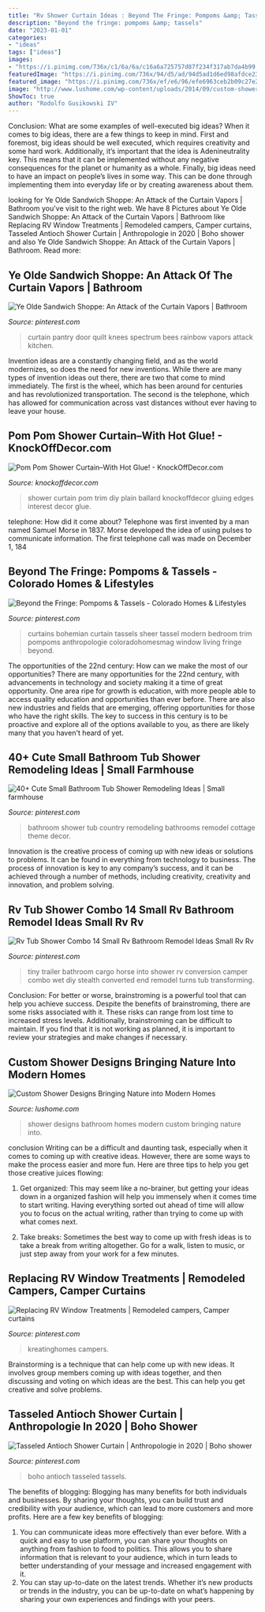 ```yaml
---
title: "Rv Shower Curtain Ideas : Beyond The Fringe: Pompoms &amp; Tassels"
description: "Beyond the fringe: pompoms &amp; tassels"
date: "2023-01-01"
categories:
- "ideas"
tags: ["ideas"]
images:
- "https://i.pinimg.com/736x/c1/6a/6a/c16a6a725757d87f234f317ab7da4b99.jpg"
featuredImage: "https://i.pinimg.com/736x/94/d5/ad/94d5ad1d6ed98afdce236792d84dd587--pantry-curtain-door-pantry-ideas.jpg"
featured_image: "https://i.pinimg.com/736x/ef/e6/96/efe6963ceb2b09c27e273793ae2ae05f.jpg"
image: "http://www.lushome.com/wp-content/uploads/2014/09/custom-shower-designs-modern-bathroom-8.jpg"
ShowToc: true
author: "Rodolfo Gusikowski IV"
---
```



Conclusion: What are some examples of well-executed big ideas?
When it comes to big ideas, there are a few things to keep in mind. First and foremost, big ideas should be well executed, which requires creativity and some hard work. Additionally, it’s important that the idea is Adenineutrality key. This means that it can be implemented without any negative consequences for the planet or humanity as a whole. Finally, big ideas need to have an impact on people’s lives in some way. This can be done through implementing them into everyday life or by creating awareness about them.

	

		
looking for Ye Olde Sandwich Shoppe: An Attack of the Curtain Vapors | Bathroom you've visit to the right web. We have 8 Pictures about Ye Olde Sandwich Shoppe: An Attack of the Curtain Vapors | Bathroom like Replacing RV Window Treatments | Remodeled campers, Camper curtains, Tasseled Antioch Shower Curtain | Anthropologie in 2020 | Boho shower and also Ye Olde Sandwich Shoppe: An Attack of the Curtain Vapors | Bathroom. Read more:
		
    
## Ye Olde Sandwich Shoppe: An Attack Of The Curtain Vapors | Bathroom

<img loading=lazy src="https://i.pinimg.com/736x/94/d5/ad/94d5ad1d6ed98afdce236792d84dd587--pantry-curtain-door-pantry-ideas.jpg" onerror="this.onerror=null;this.src='https://tse3.mm.bing.net/th?id=OIP.RRTO_CF4yWYmP9jC2Y-VaAHaLG&amp;pid=15.1';" alt="Ye Olde Sandwich Shoppe: An Attack of the Curtain Vapors | Bathroom">

_Source: pinterest.com_

>curtain pantry door quilt knees spectrum bees rainbow vapors attack kitchen. 

	

Invention ideas are a constantly changing field, and as the world modernizes, so does the need for new inventions. While there are many types of invention ideas out there, there are two that come to mind immediately. The first is the wheel, which has been around for centuries and has revolutionized transportation. The second is the telephone, which has allowed for communication across vast distances without ever having to leave your house.

    
## Pom Pom Shower Curtain–With Hot Glue! - KnockOffDecor.com

<img loading=lazy src="https://knockoffdecor.com/wp-content/uploads/2015/10/DIY-Home-Decor-Add-interest-to-a-plain-shower-curtain-by-hot-gluing-pom-pom-trim-to-the-edges.-1.jpg" onerror="this.onerror=null;this.src='https://tse3.mm.bing.net/th?id=OIP.fHAG0SP116lvs4K4-NetMgHaPA&amp;pid=15.1';" alt="Pom Pom Shower Curtain–With Hot Glue! - KnockOffDecor.com">

_Source: knockoffdecor.com_

>shower curtain pom trim diy plain ballard knockoffdecor gluing edges interest decor glue. 

	

telephone: How did it come about?
Telephone was first invented by a man named Samuel Morse in 1837. Morse developed the idea of using pulses to communicate information. The first telephone call was made on December 1, 184
    
## Beyond The Fringe: Pompoms &amp; Tassels - Colorado Homes &amp; Lifestyles

<img loading=lazy src="https://i.pinimg.com/736x/4d/af/61/4daf61c9cb01a507da3472c82109c880--bohemian-curtains-anthropologie.jpg" onerror="this.onerror=null;this.src='https://tse4.mm.bing.net/th?id=OIP.JeoOAXdikCzxYsmTcXz2egHaKa&amp;pid=15.1';" alt="Beyond the Fringe: Pompoms &amp; Tassels - Colorado Homes &amp; Lifestyles">

_Source: pinterest.com_

>curtains bohemian curtain tassels sheer tassel modern bedroom trim pompoms anthropologie coloradohomesmag window living fringe beyond. 

	

The opportunities of the 22nd century: How can we make the most of our opportunities?
There are many opportunities for the 22nd century, with advancements in technology and society making it a time of great opportunity. One area ripe for growth is education, with more people able to access quality education and opportunities than ever before. There are also new industries and fields that are emerging, offering opportunities for those who have the right skills. The key to success in this century is to be proactive and explore all of the options available to you, as there are likely many that you haven't heard of yet.

    
## 40+ Cute Small Bathroom Tub Shower Remodeling Ideas | Small Farmhouse

<img loading=lazy src="https://i.pinimg.com/736x/69/c0/21/69c021d14b34d5d31602111150fafcea.jpg" onerror="this.onerror=null;this.src='https://tse4.mm.bing.net/th?id=OIP.M60eBTjeG_KIpakJb6V3hwHaJ3&amp;pid=15.1';" alt="40+ Cute Small Bathroom Tub Shower Remodeling Ideas | Small farmhouse">

_Source: pinterest.com_

>bathroom shower tub country remodeling bathrooms remodel cottage theme decor. 

	

Innovation is the creative process of coming up with new ideas or solutions to problems. It can be found in everything from technology to business. The process of innovation is key to any company’s success, and it can be achieved through a number of methods, including creativity, creativity and innovation, and problem solving.

    
## Rv Tub Shower Combo 14 Small Rv Bathroom Remodel Ideas Small Rv Rv

<img loading=lazy src="https://i.pinimg.com/736x/02/cd/b1/02cdb1e3416794f034b863d836c10fdb.jpg" onerror="this.onerror=null;this.src='https://tse3.mm.bing.net/th?id=OIP.Gw3gqC44qNulpRRQFODIMgHaLH&amp;pid=15.1';" alt="Rv Tub Shower Combo 14 Small Rv Bathroom Remodel Ideas Small Rv Rv">

_Source: pinterest.com_

>tiny trailer bathroom cargo horse into shower rv conversion camper combo wet diy stealth converted end remodel turns tub transforming. 

	

Conclusion: For better or worse, brainstroming is a powerful tool that can help you achieve success.
Despite the benefits of brainstroming, there are some risks associated with it. These risks can range from lost time to increased stress levels. Additionally, brainstroming can be difficult to maintain. If you find that it is not working as planned, it is important to review your strategies and make changes if necessary.

    
## Custom Shower Designs Bringing Nature Into Modern Homes

<img loading=lazy src="http://www.lushome.com/wp-content/uploads/2014/09/custom-shower-designs-modern-bathroom-8.jpg" onerror="this.onerror=null;this.src='https://tse3.mm.bing.net/th?id=OIP.dmgKw6QBYAM0WpnJWOIekAHaJ3&amp;pid=15.1';" alt="Custom Shower Designs Bringing Nature into Modern Homes">

_Source: lushome.com_

>shower designs bathroom homes modern custom bringing nature into. 

	

conclusion
Writing can be a difficult and daunting task, especially when it comes to coming up with creative ideas. However, there are some ways to make the process easier and more fun. Here are three tips to help you get those creative juices flowing:
1. Get organized: This may seem like a no-brainer, but getting your ideas down in a organized fashion will help you immensely when it comes time to start writing. Having everything sorted out ahead of time will allow you to focus on the actual writing, rather than trying to come up with what comes next.

2. Take breaks: Sometimes the best way to come up with fresh ideas is to take a break from writing altogether. Go for a walk, listen to music, or just step away from your work for a few minutes.

    
## Replacing RV Window Treatments | Remodeled Campers, Camper Curtains

<img loading=lazy src="https://i.pinimg.com/736x/ef/e6/96/efe6963ceb2b09c27e273793ae2ae05f.jpg" onerror="this.onerror=null;this.src='https://tse2.mm.bing.net/th?id=OIP.wxnZsr_Quti9wV0zaGE1wgHaWO&amp;pid=15.1';" alt="Replacing RV Window Treatments | Remodeled campers, Camper curtains">

_Source: pinterest.com_

>kreatinghomes campers. 

	

Brainstorming is a technique that can help come up with new ideas. It involves group members coming up with ideas together, and then discussing and voting on which ideas are the best. This can help you get creative and solve problems.

    
## Tasseled Antioch Shower Curtain | Anthropologie In 2020 | Boho Shower

<img loading=lazy src="https://i.pinimg.com/736x/c1/6a/6a/c16a6a725757d87f234f317ab7da4b99.jpg" onerror="this.onerror=null;this.src='https://tse3.mm.bing.net/th?id=OIP.4jn4rf_deU9NIwWlGWJEqwHaLG&amp;pid=15.1';" alt="Tasseled Antioch Shower Curtain | Anthropologie in 2020 | Boho shower">

_Source: pinterest.com_

>boho antioch tasseled tassels. 

	

The benefits of blogging:
Blogging has many benefits for both individuals and businesses. By sharing your thoughts, you can build trust and credibility with your audience, which can lead to more customers and more profits. Here are a few key benefits of blogging: 
1. You can communicate ideas more effectively than ever before. With a quick and easy to use platform, you can share your thoughts on anything from fashion to food to politics. This allows you to share information that is relevant to your audience, which in turn leads to better understanding of your message and increased engagement with it. 
2. You can stay up-to-date on the latest trends. Whether it’s new products or trends in the industry, you can be up-to-date on what’s happening by sharing your own experiences and findings with your peers.

